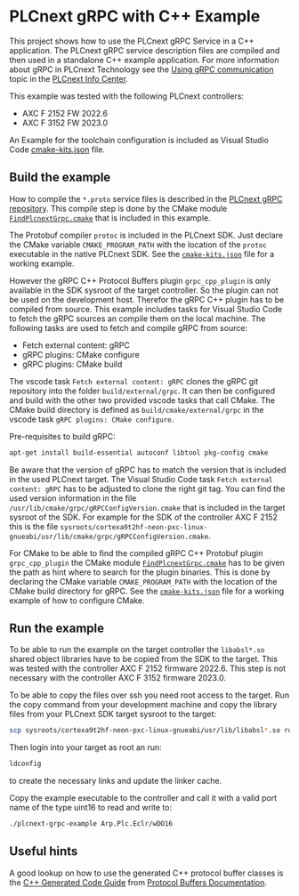 # PLCnext gRPC with C++ Example

This project shows how to use the PLCnext gRPC Service in a C++ application.
The PLCnext gRPC service description files are compiled and then used in a standalone C++ example application.
For more information about gRPC in PLCnext Technology see the [Using gRPC communication](https://www.plcnext.help/te/Service_Components/gRPC_Introduction.htm) topic in the [PLCnext Info Center](https://www.plcnext.help).

This example was tested with the following PLCnext controllers:

* AXC F 2152 FW 2022.6
* AXC F 3152 FW 2023.0

An Example for the toolchain configuration is included as Visual Studio Code [cmake-kits.json](.vscode/cmake-kits.json) file.

## Build the example

How to compile the `*.proto` service files is described in the [PLCnext gRPC repository](https://github.com/PLCnext/gRPC). This compile step is done by the CMake module [`FindPlcnextGrpc.cmake`](cmake/FindPlcnextGrpc.cmake) that is included in this example.

The Protobuf compiler `protoc` is included in the PLCnext SDK. Just declare the CMake variable `CMAKE_PROGRAM_PATH` with the location of the `protoc` executable in the native PLCnext SDK. See the [`cmake-kits.json`](.vscode/cmake-kits.json) file for a working example.

However the gRPC C++ Protocol Buffers plugin `grpc_cpp_plugin` is only available in the SDK sysroot of the target controller. So the plugin can not be used on the development host. Therefor the gRPC C++ plugin has to be compiled from source. This example includes tasks for Visual Studio Code to fetch the gRPC sources an compile them on the local machine. The following tasks are used to fetch and compile gRPC from source:

* Fetch external content: gRPC
* gRPC plugins: CMake configure
* gRPC plugins: CMake build

The vscode task `Fetch external content: gRPC` clones the gRPC git repository into the folder `build/external/grpc`. It can then be configured and build with the other two provided vscode tasks that call CMake. The CMake build directory is defined as `build/cmake/external/grpc` in the vscode task `gRPC plugins: CMake configure`.

Pre-requisites to build gRPC:

```bash
apt-get install build-essential autoconf libtool pkg-config cmake
```

Be aware that the version of gRPC has to match the version that is included in the used PLCnext target. The Visual Studio Code task `Fetch external content: gRPC` has to be adjusted to clone the right git tag. You can find the used version information in the file `/usr/lib/cmake/grpc/gRPCConfigVersion.cmake` that is included in the target sysroot of the SDK. For example for the SDK of the controller AXC F 2152 this is the file `sysroots/cortexa9t2hf-neon-pxc-linux-gnueabi/usr/lib/cmake/grpc/gRPCConfigVersion.cmake`.

For CMake to be able to find the compiled gRPC C++ Protobuf plugin `grpc_cpp_plugin` the CMake module [`FindPlcnextGrpc.cmake`](cmake/FindPlcnextGrpc.cmake) has to be given the path as hint where to search for the plugin binaries. This is done by declaring the CMake variable `CMAKE_PROGRAM_PATH` with the location of the CMake build directory for gRPC. See the [`cmake-kits.json`](.vscode/cmake-kits.json) file for a working example of how to configure CMake.

## Run the example

To be able to run the example on the target controller the `libabsl*.so` shared object libraries have to be copied from the SDK to the target. This was tested with the controller AXC F 2152 firmware 2022.6. This step is not necessary with the controller AXC F 3152 firmware 2023.0.

To be able to copy the files over ssh you need root access to the target. Run the copy command from your development machine and copy the library files from your PLCnext SDK target sysroot to the target:

```bash
scp sysroots/cortexa9t2hf-neon-pxc-linux-gnueabi/usr/lib/libabsl*.so root@192.168.1.10:/usr/lib
```

Then login into your target as root an run:

```bash
ldconfig
```

to create the necessary links and update the linker cache.

Copy the example executable to the controller and call it with a valid port name of the type uint16 to read and write to:

```bash
./plcnext-grpc-example Arp.Plc.Eclr/wDO16
```

## Useful hints

A good lookup on how to use the generated C++ protocol buffer classes is the [C++ Generated Code Guide](https://protobuf.dev/reference/cpp/cpp-generated/) from [Protocol Buffers Documentation](https://protobuf.dev/).
